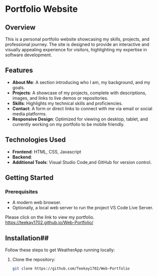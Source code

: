 # Portfolio Website

## **Overview**
This is a personal portfolio website showcasing my skills, projects, and professional journey. The site is designed to provide an interactive and visually appealing experience for visitors, highlighting my expertise in software development.

## **Features**
- **About Me**: A section introducing who I am, my background, and my goals.
- **Projects**: A showcase of my projects, complete with descriptions, images, and links to live demos or repositories.
- **Skills**: Highlights my technical skills and proficiencies.
- **Contact**: A form or direct links to connect with me via email or social media platforms.
- **Responsive Design**: Optimized for viewing on desktop, tablet, and currently working on my portfolio to be mobile friendly.

## **Technologies Used**
- **Frontend**: HTML, CSS, Javascript
- **Backend**: 
- **Additional Tools**: Visual Studio Code,and GitHub for version control.

## **Getting Started**
### Prerequisites
- A modern web browser.
- Optionally, a local web server to run the project VS Code Live Server.

Please click on the link to view my portfolio. https://teekay1702.github.io/Web-Portfolio/

## **Installation**## 

Follow these steps to get WeatherApp running locally:

1. Clone the repository:
   ```bash
   git clone https://github.com/Teekay1702/Web-Portfolio
